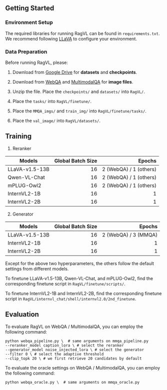## Getting Started
### Environment Setup
The required libraries for running RagVL can be found in `requirements.txt`. We recommend following [LLaVA](https://github.com/haotian-liu/LLaVA) to configure your environment.

### Data Preparation
Before running RagVL, please:

1. Download from [Google Drive](https://drive.google.com/drive/folders/1wY18Vbrb8yDbFSg1Te-FQIs84AYYh48Z?usp=drive_link) for **datasets** and **checkpoints**. 

2. Download from [WebQA](https://github.com/WebQnA/WebQA) and [MultimodalQA](https://github.com/allenai/multimodalqa) for **image files**.

3. Unzip the file. Place the `checkpoints/` and `datasets/` into `RagVL/`.

4. Place the `tasks/` into `RagVL/finetune/`.

5. Place the `MMQA_imgs/` and `train_img/` into `RagVL/finetune/tasks/`.

6. Place the `val_image/` into `RagVL/datasets/`.

## Training
1. Reranker

| Models | Global Batch Size | Epochs |
| --- | ---: | ---: | 
| LLaVA-v1.5-13B | 16 | 2 (WebQA) / 1 (others) |
| Qwen-VL-Chat | 16 | 2 (WebQA) / 1 (others) |
| mPLUG-Owl2 | 16 | 2 (WebQA) / 1 (others) |
| InternVL2-1B | 16 | 1 |
| InternVL2-2B | 16 | 1 |

2. Generator

| Models | Global Batch Size | Epochs |
| --- | ---: | ---: | 
| LLaVA-v1.5-13B | 16 | 2 (WebQA) / 3 (MMQA) |
| InternVL2-1B | 16 | 1 |
| InternVL2-2B | 16 | 1 |

Except for the above two hyperparameters, the others follow the default settings from different models.

To finetune LLaVA-v1.5-13B, Qwen-VL-Chat, and mPLUG-Owl2, find the corresponding finetune script in `RagVL/finetune/scripts/`.

To finetune InternVL2-1B and InternVL2-2B, find the corresponding finetune script in `RagVL/internvl_chat/shell/internvl2.0/2nd_finetune`.

## Evaluation
To evaluate RagVL on WebQA / MultimodalQA, you can employ the following command:

```
python webqa_pipeline.py \  # same arguments on mmqa_pipeline.py
--reranker_model caption_lora \ # select the reranker
--generator_model noise_injected_lora \ # select the generator
--filter 0 \ # select the adaptive threshold
--clip_topk 20 \ # we first retrieve 20 candidates by default
```

To evaluate the oracle settings on WebQA / MultimodalQA, you can employ the following command:

```
python webqa_oracle.py \  # same arguments on mmqa_oracle.py
```